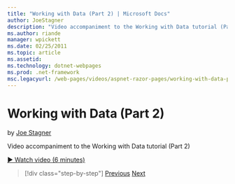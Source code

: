 ```yaml
---
title: "Working with Data (Part 2) | Microsoft Docs"
author: JoeStagner
description: "Video accompaniment to the Working with Data tutorial (Part 2)"
ms.author: riande
manager: wpickett
ms.date: 02/25/2011
ms.topic: article
ms.assetid: 
ms.technology: dotnet-webpages
ms.prod: .net-framework
msc.legacyurl: /web-pages/videos/aspnet-razor-pages/working-with-data-part-2
---
```

Working with Data (Part 2)
====================
by [Joe Stagner](https://github.com/JoeStagner)

Video accompaniment to the Working with Data tutorial (Part 2)

[&#9654; Watch video (6 minutes)](https://channel9.msdn.com/Blogs/ASP-NET-Site-Videos/working-with-data-part-2)

>[!div class="step-by-step"]
[Previous](working-with-data-part-1.md)
[Next](displaying-data-in-a-grid.md)